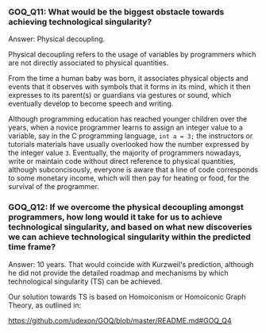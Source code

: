 ### GOQ_Q11: What would be the biggest obstacle towards achieving technological singularity?

Answer: Physical decoupling.

Physical decoupling refers to the usage of variables by programmers which are not directly associated to physical quantities.

From the time a human baby was born, it associates physical objects and events that it observes with symbols that it forms in its mind, which it then expresses to its parent(s) or guardians via gestures or sound, which eventually develop to become speech and writing.

Although programming education has reached younger children over the years, when a novice programmer learns to assign an integer value to a variable, say in the C programming language, `int a = 3;` the instructors or tutorials materials have usually overlooked how the number expressed by the integer value `3`. Eventually, the majority of programmers nowadays, write or maintain code without direct reference to physical quantities, although subconcisously, everyone is aware that a line of code corresponds to some monetary income, which will then pay for heating or food, for the survival of the programmer.


### GOQ_Q12: If we overcome the physical decoupling amongst programmers, how long would it take for us to achieve technological singularity, and based on what new discoveries we can achieve technological singularity within the predicted time frame?

Answer: 10 years. That would coincide with Kurzweil's prediction, although he did not provide the detailed roadmap and mechanisms by which technological singularity (TS) can be achieved.

Our solution towards TS is based on Homoiconism or Homoiconic Graph Theory, as outlined in:

https://github.com/udexon/GOQ/blob/master/README.md#GOQ_Q4

